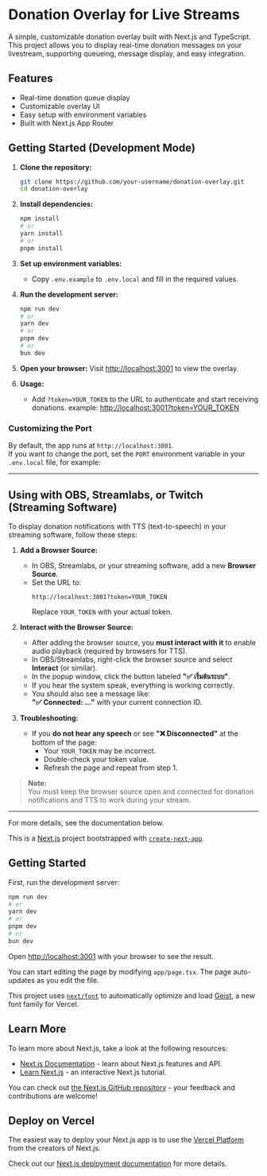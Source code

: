 # Donation Overlay for Live Streams

A simple, customizable donation overlay built with Next.js and TypeScript. This project allows you to display real-time donation messages on your livestream, supporting queueing, message display, and easy integration.

## Features

- Real-time donation queue display
- Customizable overlay UI
- Easy setup with environment variables
- Built with Next.js App Router

## Getting Started (Development Mode)

1. **Clone the repository:**

   ```bash
   git clone https://github.com/your-username/donation-overlay.git
   cd donation-overlay
   ```

2. **Install dependencies:**

   ```bash
   npm install
   # or
   yarn install
   # or
   pnpm install
   ```

3. **Set up environment variables:**

   - Copy `.env.example` to `.env.local` and fill in the required values.

4. **Run the development server:**

   ```bash
   npm run dev
   # or
   yarn dev
   # or
   pnpm dev
   # or
   bun dev
   ```

5. **Open your browser:**
   Visit [http://localhost:3001](http://localhost:3001) to view the overlay.

6. **Usage:**
   - Add `?token=YOUR_TOKEN` to the URL to authenticate and start receiving donations.
     example: [http://localhost:3001?token=YOUR_TOKEN](http://localhost:3001?token=YOUR_TOKEN)

### Customizing the Port

By default, the app runs at `http://localhost:3001`.  
If you want to change the port, set the `PORT` environment variable in your `.env.local` file, for example:

---

## Using with OBS, Streamlabs, or Twitch (Streaming Software)

To display donation notifications with TTS (text-to-speech) in your streaming software, follow these steps:

1. **Add a Browser Source:**

   - In OBS, Streamlabs, or your streaming software, add a new **Browser Source**.
   - Set the URL to:
     ```
     http://localhost:3001?token=YOUR_TOKEN
     ```
     Replace `YOUR_TOKEN` with your actual token.

2. **Interact with the Browser Source:**

   - After adding the browser source, you **must interact with it** to enable audio playback (required by browsers for TTS).
   - In OBS/Streamlabs, right-click the browser source and select **Interact** (or similar).
   - In the popup window, click the button labeled **"✅ เริ่มต้นระบบ"**.
   - If you hear the system speak, everything is working correctly.
   - You should also see a message like:  
     **"✅ Connected: ..."** with your current connection ID.

3. **Troubleshooting:**
   - If you **do not hear any speech** or see **"❌ Disconnected"** at the bottom of the page:
     - Your `YOUR_TOKEN` may be incorrect.
     - Double-check your token value.
     - Refresh the page and repeat from step 1.

> **Note:**  
> You must keep the browser source open and connected for donation notifications and TTS to work during your stream.

---

For more details, see the documentation below.

This is a [Next.js](https://nextjs.org) project bootstrapped with [`create-next-app`](https://nextjs.org/docs/app/api-reference/cli/create-next-app).

## Getting Started

First, run the development server:

```bash
npm run dev
# or
yarn dev
# or
pnpm dev
# or
bun dev
```

Open [http://localhost:3001](http://localhost:3001) with your browser to see the result.

You can start editing the page by modifying `app/page.tsx`. The page auto-updates as you edit the file.

This project uses [`next/font`](https://nextjs.org/docs/app/building-your-application/optimizing/fonts) to automatically optimize and load [Geist](https://vercel.com/font), a new font family for Vercel.

## Learn More

To learn more about Next.js, take a look at the following resources:

- [Next.js Documentation](https://nextjs.org/docs) - learn about Next.js features and API.
- [Learn Next.js](https://nextjs.org/learn) - an interactive Next.js tutorial.

You can check out [the Next.js GitHub repository](https://github.com/vercel/next.js) - your feedback and contributions are welcome!

## Deploy on Vercel

The easiest way to deploy your Next.js app is to use the [Vercel Platform](https://vercel.com/new?utm_medium=default-template&filter=next.js&utm_source=create-next-app&utm_campaign=create-next-app-readme) from the creators of Next.js.

Check out our [Next.js deployment documentation](https://nextjs.org/docs/app/building-your-application/deploying) for more details.
